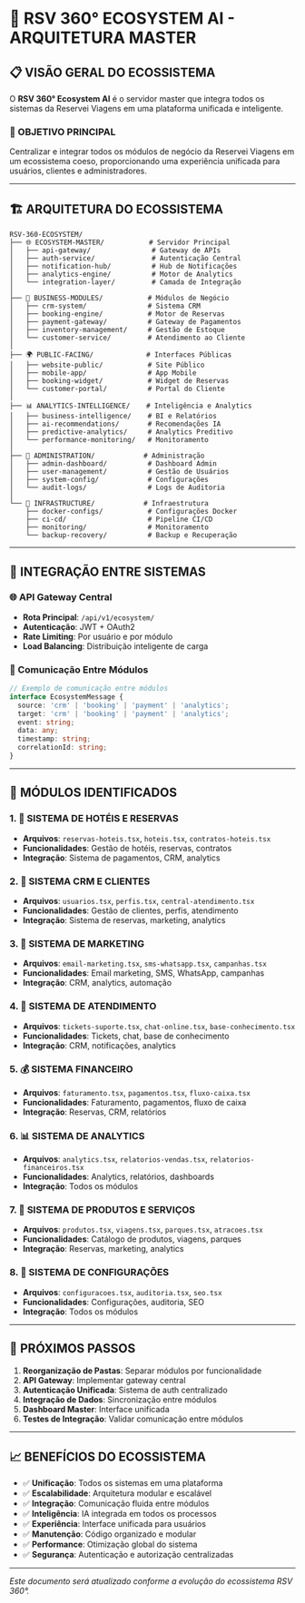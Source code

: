 # 🌟 RSV 360° ECOSYSTEM AI - ARQUITETURA MASTER

## 📋 VISÃO GERAL DO ECOSSISTEMA

O **RSV 360° Ecosystem AI** é o servidor master que integra todos os sistemas da Reservei Viagens em uma plataforma unificada e inteligente.

### 🎯 OBJETIVO PRINCIPAL
Centralizar e integrar todos os módulos de negócio da Reservei Viagens em um ecossistema coeso, proporcionando uma experiência unificada para usuários, clientes e administradores.

---

## 🏗️ ARQUITETURA DO ECOSSISTEMA

```
RSV-360-ECOSYSTEM/
├── 🌐 ECOSYSTEM-MASTER/           # Servidor Principal
│   ├── api-gateway/               # Gateway de APIs
│   ├── auth-service/              # Autenticação Central
│   ├── notification-hub/          # Hub de Notificações
│   ├── analytics-engine/          # Motor de Analytics
│   └── integration-layer/         # Camada de Integração
│
├── 🏢 BUSINESS-MODULES/           # Módulos de Negócio
│   ├── crm-system/               # Sistema CRM
│   ├── booking-engine/           # Motor de Reservas
│   ├── payment-gateway/          # Gateway de Pagamentos
│   ├── inventory-management/     # Gestão de Estoque
│   └── customer-service/         # Atendimento ao Cliente
│
├── 🌍 PUBLIC-FACING/             # Interfaces Públicas
│   ├── website-public/           # Site Público
│   ├── mobile-app/               # App Mobile
│   ├── booking-widget/           # Widget de Reservas
│   └── customer-portal/          # Portal do Cliente
│
├── 📊 ANALYTICS-INTELLIGENCE/    # Inteligência e Analytics
│   ├── business-intelligence/    # BI e Relatórios
│   ├── ai-recommendations/       # Recomendações IA
│   ├── predictive-analytics/     # Analytics Preditivo
│   └── performance-monitoring/   # Monitoramento
│
├── 🔧 ADMINISTRATION/            # Administração
│   ├── admin-dashboard/          # Dashboard Admin
│   ├── user-management/          # Gestão de Usuários
│   ├── system-config/            # Configurações
│   └── audit-logs/               # Logs de Auditoria
│
└── 🚀 INFRASTRUCTURE/            # Infraestrutura
    ├── docker-configs/           # Configurações Docker
    ├── ci-cd/                    # Pipeline CI/CD
    ├── monitoring/               # Monitoramento
    └── backup-recovery/          # Backup e Recuperação
```

---

## 🔗 INTEGRAÇÃO ENTRE SISTEMAS

### 🌐 API Gateway Central
- **Rota Principal**: `/api/v1/ecosystem/`
- **Autenticação**: JWT + OAuth2
- **Rate Limiting**: Por usuário e por módulo
- **Load Balancing**: Distribuição inteligente de carga

### 📡 Comunicação Entre Módulos
```typescript
// Exemplo de comunicação entre módulos
interface EcosystemMessage {
  source: 'crm' | 'booking' | 'payment' | 'analytics';
  target: 'crm' | 'booking' | 'payment' | 'analytics';
  event: string;
  data: any;
  timestamp: string;
  correlationId: string;
}
```

---

## 🎨 MÓDULOS IDENTIFICADOS

### 1. 🏨 SISTEMA DE HOTÉIS E RESERVAS
- **Arquivos**: `reservas-hoteis.tsx`, `hoteis.tsx`, `contratos-hoteis.tsx`
- **Funcionalidades**: Gestão de hotéis, reservas, contratos
- **Integração**: Sistema de pagamentos, CRM, analytics

### 2. 👥 SISTEMA CRM E CLIENTES
- **Arquivos**: `usuarios.tsx`, `perfis.tsx`, `central-atendimento.tsx`
- **Funcionalidades**: Gestão de clientes, perfis, atendimento
- **Integração**: Sistema de reservas, marketing, analytics

### 3. 📧 SISTEMA DE MARKETING
- **Arquivos**: `email-marketing.tsx`, `sms-whatsapp.tsx`, `campanhas.tsx`
- **Funcionalidades**: Email marketing, SMS, WhatsApp, campanhas
- **Integração**: CRM, analytics, automação

### 4. 🎫 SISTEMA DE ATENDIMENTO
- **Arquivos**: `tickets-suporte.tsx`, `chat-online.tsx`, `base-conhecimento.tsx`
- **Funcionalidades**: Tickets, chat, base de conhecimento
- **Integração**: CRM, notificações, analytics

### 5. 💰 SISTEMA FINANCEIRO
- **Arquivos**: `faturamento.tsx`, `pagamentos.tsx`, `fluxo-caixa.tsx`
- **Funcionalidades**: Faturamento, pagamentos, fluxo de caixa
- **Integração**: Reservas, CRM, relatórios

### 6. 📊 SISTEMA DE ANALYTICS
- **Arquivos**: `analytics.tsx`, `relatorios-vendas.tsx`, `relatorios-financeiros.tsx`
- **Funcionalidades**: Analytics, relatórios, dashboards
- **Integração**: Todos os módulos

### 7. 🎯 SISTEMA DE PRODUTOS E SERVIÇOS
- **Arquivos**: `produtos.tsx`, `viagens.tsx`, `parques.tsx`, `atracoes.tsx`
- **Funcionalidades**: Catálogo de produtos, viagens, parques
- **Integração**: Reservas, marketing, analytics

### 8. 🔧 SISTEMA DE CONFIGURAÇÕES
- **Arquivos**: `configuracoes.tsx`, `auditoria.tsx`, `seo.tsx`
- **Funcionalidades**: Configurações, auditoria, SEO
- **Integração**: Todos os módulos

---

## 🚀 PRÓXIMOS PASSOS

1. **Reorganização de Pastas**: Separar módulos por funcionalidade
2. **API Gateway**: Implementar gateway central
3. **Autenticação Unificada**: Sistema de auth centralizado
4. **Integração de Dados**: Sincronização entre módulos
5. **Dashboard Master**: Interface unificada
6. **Testes de Integração**: Validar comunicação entre módulos

---

## 📈 BENEFÍCIOS DO ECOSSISTEMA

- ✅ **Unificação**: Todos os sistemas em uma plataforma
- ✅ **Escalabilidade**: Arquitetura modular e escalável
- ✅ **Integração**: Comunicação fluida entre módulos
- ✅ **Inteligência**: IA integrada em todos os processos
- ✅ **Experiência**: Interface unificada para usuários
- ✅ **Manutenção**: Código organizado e modular
- ✅ **Performance**: Otimização global do sistema
- ✅ **Segurança**: Autenticação e autorização centralizadas

---

*Este documento será atualizado conforme a evolução do ecossistema RSV 360°.*
